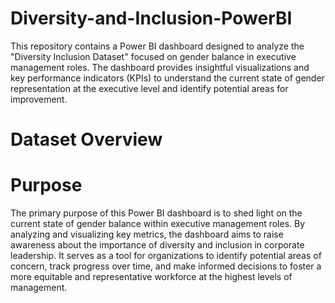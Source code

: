 # Diversity-and-Inclusion-PowerBI
This repository contains a Power BI dashboard designed to analyze the "Diversity Inclusion Dataset" focused on gender balance in executive management roles. The dashboard provides insightful visualizations and key performance indicators (KPIs) to understand the current state of gender representation at the executive level and identify potential areas for improvement.

# Dataset Overview


# Purpose
The primary purpose of this Power BI dashboard is to shed light on the current state of gender balance within executive management roles. By analyzing and visualizing key metrics, the dashboard aims to raise awareness about the importance of diversity and inclusion in corporate leadership. It serves as a tool for organizations to identify potential areas of concern, track progress over time, and make informed decisions to foster a more equitable and representative workforce at the highest levels of management.

